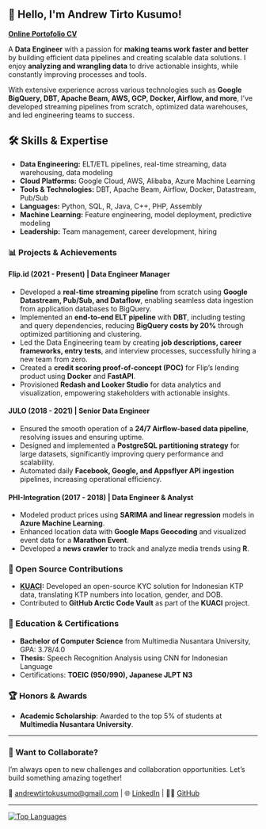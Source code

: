 ## 👋 Hello, I'm Andrew Tirto Kusumo!

**[Online Portofolio CV](https://definitelynot.my.id/)**


A **Data Engineer** with a passion for **making teams work faster and better** by building efficient data pipelines and creating scalable data solutions. I enjoy **analyzing and wrangling data** to drive actionable insights, while constantly improving processes and tools. 

With extensive experience across various technologies such as **Google BigQuery, DBT, Apache Beam, AWS, GCP, Docker, Airflow, and more**, I’ve developed streaming pipelines from scratch, optimized data warehouses, and led engineering teams to success.

## 🛠️ Skills & Expertise

- **Data Engineering:** ELT/ETL pipelines, real-time streaming, data warehousing, data modeling
- **Cloud Platforms:** Google Cloud, AWS, Alibaba, Azure Machine Learning
- **Tools & Technologies:** DBT, Apache Beam, Airflow, Docker, Datastream, Pub/Sub
- **Languages:** Python, SQL, R, Java, C++, PHP, Assembly
- **Machine Learning:** Feature engineering, model deployment, predictive modeling
- **Leadership:** Team management, career development, hiring

### 📊 Projects & Achievements
#### Flip.id (2021 - Present) | Data Engineer Manager
- Developed a **real-time streaming pipeline** from scratch using **Google Datastream, Pub/Sub, and Dataflow**, enabling seamless data ingestion from application databases to BigQuery.
- Implemented an **end-to-end ELT pipeline** with **DBT**, including testing and query dependencies, reducing **BigQuery costs by 20%** through optimized partitioning and clustering.
- Led the Data Engineering team by creating **job descriptions, career frameworks, entry tests**, and interview processes, successfully hiring a new team from zero.
- Created a **credit scoring proof-of-concept (POC)** for Flip’s lending product using **Docker** and **FastAPI**.
- Provisioned **Redash and Looker Studio** for data analytics and visualization, empowering stakeholders with actionable insights.

#### JULO (2018 - 2021) | Senior Data Engineer
- Ensured the smooth operation of a **24/7 Airflow-based data pipeline**, resolving issues and ensuring uptime.
- Designed and implemented a **PostgreSQL partitioning strategy** for large datasets, significantly improving query performance and scalability.
- Automated daily **Facebook, Google, and Appsflyer API ingestion** pipelines, increasing operational efficiency.

#### PHI-Integration (2017 - 2018) | Data Engineer & Analyst
- Modeled product prices using **SARIMA and linear regression** models in **Azure Machine Learning**.
- Enhanced location data with **Google Maps Geocoding** and visualized event data for a **Marathon Event**.
- Developed a **news crawler** to track and analyze media trends using **R**.

### 🌟 Open Source Contributions
- **[KUACI](https://github.com/tenapril/kuaci):** Developed an open-source KYC solution for Indonesian KTP data, translating KTP numbers into location, gender, and DOB.
- Contributed to **GitHub Arctic Code Vault** as part of the **KUACI** project.

### 🏅 Education & Certifications
- **Bachelor of Computer Science** from Multimedia Nusantara University, GPA: 3.78/4.0
- **Thesis:** Speech Recognition Analysis using CNN for Indonesian Language
- Certifications: **TOEIC (950/990), Japanese JLPT N3**

### 🏆 Honors & Awards
- **Academic Scholarship**: Awarded to the top 5% of students at **Multimedia Nusantara University**.

---

### 🚀 Want to Collaborate?
I’m always open to new challenges and collaboration opportunities. Let’s build something amazing together!

📧 [andrewtirtokusumo@gmail.com](mailto:andrewtirtokusumo@gmail.com) | 🌐 [LinkedIn](https://www.linkedin.com/in/andrew-tirto-kusumo/) | 👨‍💻 [GitHub](https://github.com/tenapril)

---

[![Top Languages](https://github-readme-stats.vercel.app/api/top-langs/?username=tenapril&layout=compact&theme=radical)](https://github.com/anuraghazra/github-readme-stats)
